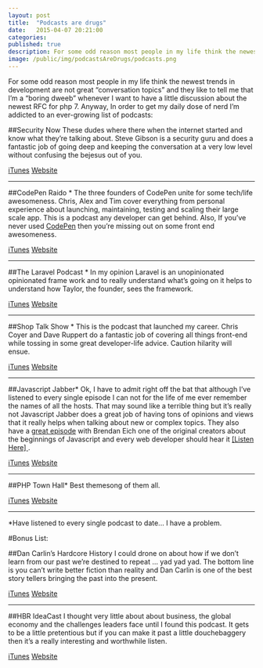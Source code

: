 ```yaml
---
layout: post
title:  "Podcasts are drugs"
date:   2015-04-07 20:21:00
categories:
published: true
description: For some odd reason most people in my life think the newest trends in development are not great “conversation topics” and they like to tell me that I’m a “boring dweeb” whenever I ...
image: /public/img/podcastsAreDrugs/podcasts.png
---
```


For some odd reason most people in my life think the newest trends in development are not great “conversation topics” and they like to tell me that I’m a “boring dweeb” whenever I want to have a little discussion about the newest RFC for php 7. Anyway, In order to get my daily dose of nerd I’m addicted to an ever-growing list of podcasts:

##Security Now
These dudes where there when the internet started and know what they’re talking about.  Steve Gibson is a security guru and does a fantastic job of going deep and keeping the conversation at a very low level without confusing the bejesus out of you.

<a class="post__tag--blue" href="https://itunes.apple.com/us/podcast/security-now-mp3/id79016499?mt=2">iTunes</a> <a class="post__tag" href="https://www.grc.com/securitynow.htm" >Website</a>

---------

##CodePen Raido *
The three founders of CodePen unite for some tech/life awesomeness. Chris, Alex and Tim cover everything from personal experience about launching, maintaining, testing and scaling their large scale app.  This is a podcast any developer can get behind.  Also, If you’ve never used [CodePen](http://codepen.io/) then you’re missing out on some front end awesomeness.   

<a class="post__tag--blue" href="https://itunes.apple.com/us/podcast/codepen-radio/id824437159?mt=2">iTunes</a> <a class="post__tag" href="https://blog.codepen.io/radio/">Website</a>

---------

##The Laravel Podcast *
In my opinion Laravel is an unopinionated opinionated frame work and to really understand what’s going on it helps to understand how Taylor, the founder, sees the framework.  

<a class="post__tag--blue" href="https://itunes.apple.com/us/podcast/the-laravel-podcast/id653204183?mt=2">iTunes</a> <a class="post__tag" href="http://www.laravelpodcast.com/" >Website</a>

---------

##Shop Talk Show *
This is the podcast that launched my career.  Chris Coyer and Dave Ruppert do a fantastic job of covering all things front-end while tossing in some great developer-life advice. Caution hilarity will ensue.

<a class="post__tag--blue" href="https://itunes.apple.com/us/podcast/shoptalk/id493890455?mt=2">iTunes</a> <a class="post__tag" href="http://shoptalkshow.com/" >Website</a>

---------

##Javascript Jabber*
Ok, I have to admit right off the bat that although I’ve listened to every single episode I can not for the life of me ever remember the names of all the hosts.  That may sound like a terrible thing but it’s really not Javascript Jabber does a great job of having tons of opinions and views that it really helps when talking about new or complex topics. They also have a [great episode](http://devchat.tv/js-jabber/124-jsj-the-origin-of-javascript-with-brendan-eich) with Brendan Eich one of the original creators about the beginnings of Javascript and every web developer should hear it [ [Listen Here] ](http://devchat.tv/js-jabber/124-jsj-the-origin-of-javascript-with-brendan-eich).  

<a class="post__tag--blue" href="https://itunes.apple.com/us/podcast/javascript-jabber/id496893300?mt=2#">iTunes</a> <a class="post__tag" href="http://devchat.tv/js-jabber/" >Website</a>

---------

##PHP Town Hall*
Best themesong of them all.  

<a class="post__tag--blue" href="https://itunes.apple.com/us/podcast/php-town-hall/id585240066?mt=2">iTunes</a> <a class="post__tag" href="http://phptownhall.com/" >Website</a>

------

*Have listened to every single podcast to date... I have a problem.



#Bonus List:

##Dan Carlin’s Hardcore History
I could drone on about how if we don’t learn from our past we’re destined to repeat … yad yad yad. The bottom line is you can’t write better fiction than reality and Dan Carlin is one of the best story tellers bringing the past into the present.

<a class="post__tag--blue" href="https://itunes.apple.com/us/podcast/dan-carlins-hardcore-history/id173001861?mt=2">iTunes</a> <a class="post__tag" href="http://www.dancarlin.com/hardcore-history-series/" >Website</a>

------


##HBR IdeaCast
I thought very little about about business, the global economy and the challenges leaders face until I found this podcast.  It gets to be a little pretentious but if you can make it past a little douchebaggery then it’s a really interesting and worthwhile listen.

<a class="post__tag--blue" href="https://itunes.apple.com/us/podcast/hbr-ideacast/id152022135?mt=2">iTunes</a> <a class="post__tag" href="http://feeds.harvardbusiness.org/harvardbusiness/ideacast" >Website</a>
